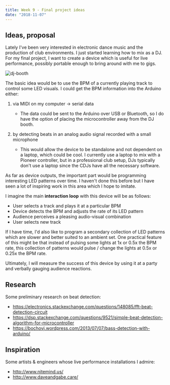 ```yaml
---
title: Week 9 - Final project ideas
date: "2018-11-07"
---
```


## Ideas, proposal

Lately I've been very interested in electronic dance music and the production of club environments. I just started learning how to mix as a DJ. For my final project, I want to create a device which is useful for live performance, possibly portable enough to bring around with me to gigs.

![dj-booth](final-project-images/dj-booth.jpg)

The basic idea would be to use the BPM of a currently playing track to control some LED visuals. I could get the BPM information into the Arduino either:

1. via MIDI on my computer &rarr; serial data

    - The data could be sent to the Arduino over USB or Bluetooth, so I do have the option of placing the microcontroller away from the DJ booth.

2. by detecting beats in an analog audio signal recorded with a small microphone
    - This would allow the device to be standalone and not dependent on a laptop, which could be cool. I currently use a laptop to mix with a Pioneer controller, but in a professional club setup, DJs typically don't use a laptop since the CDJs have all the necessary software.

As far as device outputs, the important part would be programming interesting LED patterns over time. I haven't done this before but I have seen a lot of inspiring work in this area which I hope to imitate.

I imagine the main **interaction loop** with this device will be as follows:

-   User selects a track and plays it at a particular BPM
-   Device detects the BPM and adjusts the rate of its LED pattern
-   Audience perceives a pleasing audio-visual combination
-   User selects new track

If I have time, I'd also like to program a secondary collection of LED patterns which are slower and better suited to an ambient set. One practical feature of this might be that instead of pulsing some lights at 1x or 0.5x the BPM rate, this collection of patterns would pulse / change the lights at 0.5x or 0.25x the BPM rate.

Ultimately, I will measure the success of this device by using it at a party and verbally gauging audience reactions.

## Research

Some preliminary research on beat detection:

-   https://electronics.stackexchange.com/questions/148085/fft-beat-detection-circuit
-   https://dsp.stackexchange.com/questions/9521/simple-beat-detection-algorithm-for-microcontroller
-   https://bochovj.wordpress.com/2013/07/07/bass-detection-with-arduino/

## Inspiration

Some artists & engineers whose live performance installations I admire:

-   http://www.nitemind.us/
-   http://www.daveandgabe.care/
